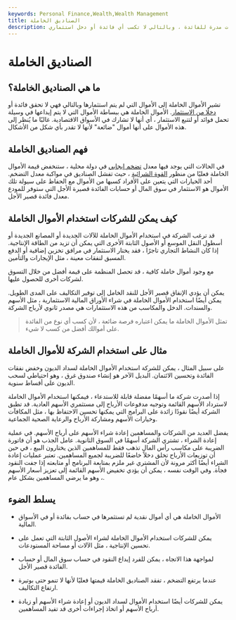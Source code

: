 ```yaml
---
keywords: Personal Finance,Wealth,Wealth Management
title: الصناديق الخاملة
description: تشير الأموال الخاملة إلى الأموال التي لا يتم استثمارها أو إيداعها في حسابات مدرة للفائدة ، وبالتالي لا تكسب أي فائدة أو دخل استثماري.
---
```


# الصناديق الخاملة
## ما هي الصناديق الخاملة؟

تشير الأموال الخاملة إلى الأموال التي لم يتم استثمارها وبالتالي فهي لا تحقق فائدة أو [دخلًا من الاستثمار](/investmentincome). الأموال الخاملة هي ببساطة الأموال التي لا يتم إيداعها في وسيلة تحمل فوائد أو لتتبع الاستثمار ، أي أنها لا تشارك في الأسواق الاقتصادية. غالبًا ما يُنظر إلى هذه الأموال على أنها أموال "ضائعة" لأنها لا تقدر بأي شكل من الأشكال.

## فهم الصناديق الخاملة

في الحالات التي يوجد فيها معدل [تضخم إيجابي](/inflation) في دولة محلية ، ستنخفض قيمة الأموال الخاملة فعليًا من منظور [القوة الشرائية](/purchasingpower) ، حيث تفشل الصناديق في مواكبة معدل التضخم. أحد الخيارات التي يتعين على الأفراد كسبها من الأموال مع الحفاظ على سيولة تلك الأموال هو الاستثمار في سوق المال أو حسابات الفائدة قصيرة الأجل التي ستوفر للمودع معدل فائدة قصير الأجل.

## كيف يمكن للشركات استخدام الأموال الخاملة

قد ترغب الشركة في استخدام الأموال الخاملة للآلات الجديدة أو المصانع الجديدة أو أسطول النقل الموسع أو الأصول الثابتة الأخرى التي يمكن أن تزيد من الطاقة الإنتاجية. إذا كان النشاط التجاري تاجرًا ، فقد يختار الاستثمار في مرافق تخزين إضافية أو الدفع المسبق لنفقات معينة ، مثل الإيجارات والتأمين.

مع وجود أموال خاملة كافية ، قد تحصل المنظمة على قيمة أفضل من خلال التسوق لشركات أخرى للحصول عليها.

يمكن أن يؤدي الإنفاق قصير الأجل للنقد الخامل إلى توفير التكاليف على المدى الطويل. يمكن أيضًا استخدام الأموال الخاملة في شراء الأوراق المالية الاستثمارية ، مثل الأسهم والسندات. الدخل والمكاسب من هذه الاستثمارات هي مصدر ثانوي لأرباح الشركة.

> تمثل الأموال الخاملة ما يمكن اعتباره فرصة ضائعة ، لأن كسب أي نوع من الفائدة على أموالك أفضل من كسب لا شيء.

>

## مثال على استخدام الشركة للأموال الخاملة

على سبيل المثال ، يمكن للشركة استخدام الأموال الخاملة لسداد الديون وخفض نفقات الفائدة وتحسين الائتمان. البديل الآخر هو إنشاء صندوق غرق ، وهو احتياطي لسحب الديون على أقساط سنوية.

إذا أصدرت شركة ما أسهمًا مفضلة قابلة للاستدعاء ، فيمكنها استخدام الأموال الخاملة لاسترداد الأسهم القائمة وتوجيه مدفوعات الأرباح إلى مستثمري الأسهم العادية. قد تطبق الشركة أيضًا نقودًا زائدة على البرامج التي يمكنها تحسين الاحتفاظ بها ، مثل المكافآت وخيارات الأسهم ومشاركة الأرباح والرعاية الصحية الجماعية.

يفضل العديد من الشركات والمساهمين إعادة شراء الأسهم على أرباح الأسهم. في عملية إعادة الشراء ، تشتري الشركة أسهمًا في السوق الثانوية. عامل الجذب هو أن فاتورة الضريبة على مكاسب رأس المال تذهب فقط للمساهمين الذين يختارون البيع ، في حين أن توزيعات الأرباح تخلق دخلاً خاضعًا للضريبة لجميع المساهمين. تعتبر عمليات إعادة الشراء أيضًا أكثر مرونة لأن المشتري غير ملزم بمتابعة البرنامج أو متابعته إذا جفت النقود فجأة. وفي الوقت نفسه ، يمكن أن يؤدي تخفيض الأسهم القائمة إلى تعزيز أسعار الأسهم ، وهو ما يرضي المساهمين بشكل عام.

## يسلط الضوء

- الأموال الخاملة هي أي أموال نقدية لم تستثمرها في حساب بفائدة أو في الأسواق المالية.

- يمكن للشركات استخدام الأموال الخاملة لشراء الأصول الثابتة التي تعمل على تحسين الإنتاجية ، مثل الآلات أو مساحة المستودعات.

- لمواجهة هذا الاتجاه ، يمكن للفرد إيداع النقود في حساب سوق المال أو حساب الفائدة قصير الأجل.

- عندما يرتفع التضخم ، تفقد الصناديق الخاملة قيمتها فعليًا لأنها لا تنمو حتى بوتيرة ارتفاع التكاليف.

- يمكن للشركات أيضًا استخدام الأموال لسداد الديون أو إعادة شراء الأسهم أو زيادة أرباح الأسهم أو اتخاذ إجراءات أخرى قد تفيد المساهمين.

